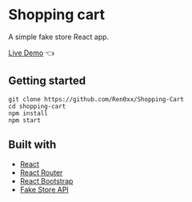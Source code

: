 # Shopping cart

A simple fake store React app.

[Live Demo](https://ren0xx.github.io/Shopping-Cart/) :point_left:

## Getting started

```
git clone https://github.com/Ren0xx/Shopping-Cart
cd shopping-cart
npm install
npm start
```

## Built with

- [React](https://reactjs.org/)
- [React Router](https://reactrouter.com/)
- [React Bootstrap](https://react-bootstrap.netlify.app/)
- [Fake Store API](https://fakestoreapi.com/)